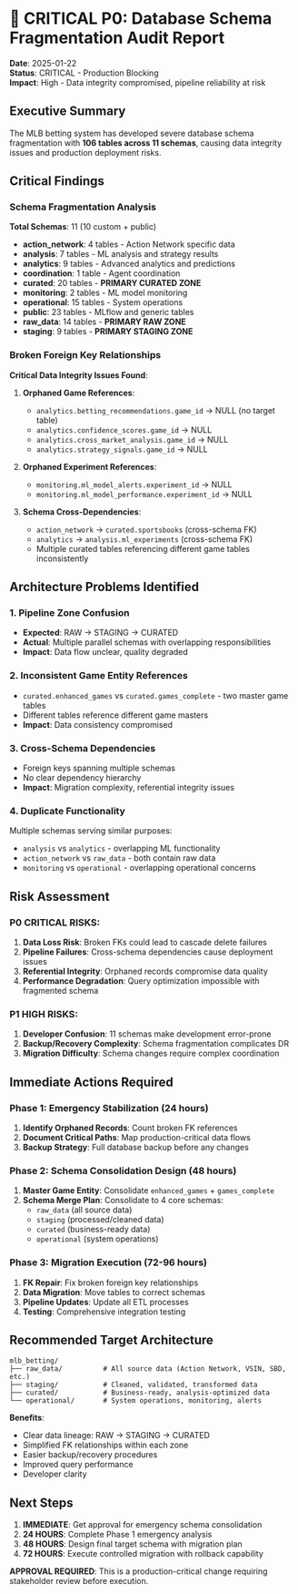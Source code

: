 # 🚨 CRITICAL P0: Database Schema Fragmentation Audit Report

**Date**: 2025-01-22  
**Status**: CRITICAL - Production Blocking  
**Impact**: High - Data integrity compromised, pipeline reliability at risk

## Executive Summary

The MLB betting system has developed severe database schema fragmentation with **106 tables across 11 schemas**, causing data integrity issues and production deployment risks.

## Critical Findings

### Schema Fragmentation Analysis
**Total Schemas**: 11 (10 custom + public)
- **action_network**: 4 tables - Action Network specific data
- **analysis**: 7 tables - ML analysis and strategy results
- **analytics**: 9 tables - Advanced analytics and predictions
- **coordination**: 1 table - Agent coordination
- **curated**: 20 tables - **PRIMARY CURATED ZONE**
- **monitoring**: 2 tables - ML model monitoring
- **operational**: 15 tables - System operations
- **public**: 23 tables - MLflow and generic tables
- **raw_data**: 14 tables - **PRIMARY RAW ZONE**
- **staging**: 9 tables - **PRIMARY STAGING ZONE**

### Broken Foreign Key Relationships
**Critical Data Integrity Issues Found**:

1. **Orphaned Game References**:
   - `analytics.betting_recommendations.game_id` → NULL (no target table)
   - `analytics.confidence_scores.game_id` → NULL
   - `analytics.cross_market_analysis.game_id` → NULL
   - `analytics.strategy_signals.game_id` → NULL

2. **Orphaned Experiment References**:
   - `monitoring.ml_model_alerts.experiment_id` → NULL
   - `monitoring.ml_model_performance.experiment_id` → NULL

3. **Schema Cross-Dependencies**:
   - `action_network` → `curated.sportsbooks` (cross-schema FK)
   - `analytics` → `analysis.ml_experiments` (cross-schema FK)
   - Multiple curated tables referencing different game tables inconsistently

## Architecture Problems Identified

### 1. **Pipeline Zone Confusion**
- **Expected**: RAW → STAGING → CURATED
- **Actual**: Multiple parallel schemas with overlapping responsibilities
- **Impact**: Data flow unclear, quality degraded

### 2. **Inconsistent Game Entity References**
- `curated.enhanced_games` vs `curated.games_complete` - two master game tables
- Different tables reference different game masters
- **Impact**: Data consistency compromised

### 3. **Cross-Schema Dependencies**
- Foreign keys spanning multiple schemas
- No clear dependency hierarchy
- **Impact**: Migration complexity, referential integrity issues

### 4. **Duplicate Functionality**
Multiple schemas serving similar purposes:
- `analysis` vs `analytics` - overlapping ML functionality
- `action_network` vs `raw_data` - both contain raw data
- `monitoring` vs `operational` - overlapping operational concerns

## Risk Assessment

### **P0 CRITICAL RISKS**:
1. **Data Loss Risk**: Broken FKs could lead to cascade delete failures
2. **Pipeline Failures**: Cross-schema dependencies cause deployment issues
3. **Referential Integrity**: Orphaned records compromise data quality
4. **Performance Degradation**: Query optimization impossible with fragmented schema

### **P1 HIGH RISKS**:
1. **Developer Confusion**: 11 schemas make development error-prone
2. **Backup/Recovery Complexity**: Schema fragmentation complicates DR
3. **Migration Difficulty**: Schema changes require complex coordination

## Immediate Actions Required

### Phase 1: Emergency Stabilization (24 hours)
1. **Identify Orphaned Records**: Count broken FK references
2. **Document Critical Paths**: Map production-critical data flows
3. **Backup Strategy**: Full database backup before any changes

### Phase 2: Schema Consolidation Design (48 hours)
1. **Master Game Entity**: Consolidate `enhanced_games` + `games_complete`
2. **Schema Merge Plan**: Consolidate to 4 core schemas:
   - `raw_data` (all source data)
   - `staging` (processed/cleaned data)
   - `curated` (business-ready data)
   - `operational` (system operations)

### Phase 3: Migration Execution (72-96 hours)
1. **FK Repair**: Fix broken foreign key relationships
2. **Data Migration**: Move tables to correct schemas
3. **Pipeline Updates**: Update all ETL processes
4. **Testing**: Comprehensive integration testing

## Recommended Target Architecture

```
mlb_betting/
├── raw_data/          # All source data (Action Network, VSIN, SBD, etc.)
├── staging/           # Cleaned, validated, transformed data
├── curated/           # Business-ready, analysis-optimized data
└── operational/       # System operations, monitoring, alerts
```

**Benefits**:
- Clear data lineage: RAW → STAGING → CURATED
- Simplified FK relationships within each zone
- Easier backup/recovery procedures
- Improved query performance
- Developer clarity

## Next Steps

1. **IMMEDIATE**: Get approval for emergency schema consolidation
2. **24 HOURS**: Complete Phase 1 emergency analysis
3. **48 HOURS**: Design final target schema with migration plan
4. **72 HOURS**: Execute controlled migration with rollback capability

**APPROVAL REQUIRED**: This is a production-critical change requiring stakeholder review before execution.